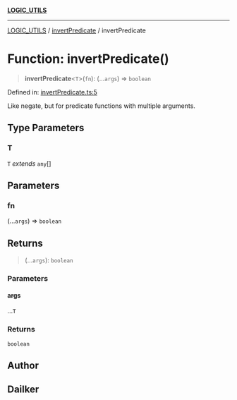 [**LOGIC_UTILS**](../../README.md)

***

[LOGIC_UTILS](../../README.md) / [invertPredicate](../README.md) / invertPredicate

# Function: invertPredicate()

> **invertPredicate**\<`T`\>(`fn`): (...`args`) => `boolean`

Defined in: [invertPredicate.ts:5](https://github.com/dailker/everyutil/blob/fb6c9c837496f567cf7883b581cd27d1c9507ebe/src/logic/invertPredicate.ts#L5)

Like negate, but for predicate functions with multiple arguments.

## Type Parameters

### T

`T` *extends* `any`[]

## Parameters

### fn

(...`args`) => `boolean`

## Returns

> (...`args`): `boolean`

### Parameters

#### args

...`T`

### Returns

`boolean`

## Author

## Dailker

